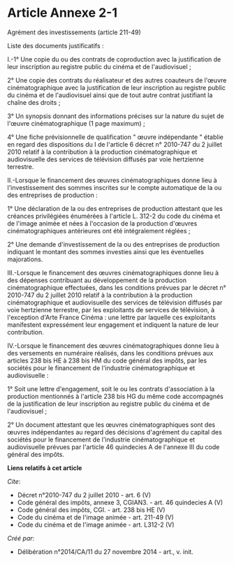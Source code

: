 # Article Annexe 2-1

Agrément des investissements (article 211-49) 

Liste des documents justificatifs : 

I.-1° Une copie du ou des contrats de coproduction avec la justification de leur inscription au registre public du cinéma et
de l'audiovisuel ; 

2° Une copie des contrats du réalisateur et des autres coauteurs de l'œuvre cinématographique avec la justification de leur
inscription au registre public du cinéma et de l'audiovisuel ainsi que de tout autre contrat justifiant la chaîne des
droits ; 

3° Un synopsis donnant des informations précises sur la nature du sujet de l'œuvre cinématographique (1 page maximum) ; 

4° Une fiche prévisionnelle de qualification " œuvre indépendante " établie en regard des dispositions du I de l'article 6
décret n° 2010-747 du 2 juillet 2010 relatif à la contribution à la production cinématographique et audiovisuelle des
services de télévision diffusés par voie hertzienne terrestre. 

II.-Lorsque le financement des œuvres cinématographiques donne lieu à l'investissement des sommes inscrites sur le compte
automatique de la ou des entreprises de production : 

1° Une déclaration de la ou des entreprises de production attestant que les créances privilégiées énumérées à l'article L.
312-2 du code du cinéma et de l'image animée et nées à l'occasion de la production d'œuvres cinématographiques antérieures
ont été intégralement réglées ; 

2° Une demande d'investissement de la ou des entreprises de production indiquant le montant des sommes investies ainsi que
les éventuelles majorations. 

III.-Lorsque le financement des œuvres cinématographiques donne lieu à des dépenses contribuant au développement de la
production cinématographique effectuées, dans les conditions prévues par le décret n° 2010-747 du 2 juillet 2010 relatif à la
contribution à la production cinématographique et audiovisuelle des services de télévision diffusés par voie hertzienne
terrestre, par les exploitants de services de télévision, à l'exception d'Arte France Cinéma : une lettre par laquelle ces
exploitants manifestent expressément leur engagement et indiquent la nature de leur contribution. 

IV.-Lorsque le financement des œuvres cinématographiques donne lieu à des versements en numéraire réalisés, dans les
conditions prévues aux articles 238 bis HE à 238 bis HM du code général des impôts, par les sociétés pour le financement de
l'industrie cinématographique et audiovisuelle : 

1° Soit une lettre d'engagement, soit le ou les contrats d'association à la production mentionnés à l'article 238 bis HG du
même code accompagnés de la justification de leur inscription au registre public du cinéma et de l'audiovisuel ; 

2° Un document attestant que les œuvres cinématographiques sont des œuvres indépendantes au regard des décisions d'agrément
du capital des sociétés pour le financement de l'industrie cinématographique et audiovisuelle prévues par l'article 46
quindecies A de l'annexe III du code général des impôts.

**Liens relatifs à cet article**

_Cite_:

  - Décret n°2010-747 du 2 juillet 2010 - art. 6 (V)
  - Code général des impôts, annexe 3, CGIAN3. - art. 46 quindecies A (V)
  - Code général des impôts, CGI. - art. 238 bis HE (V)
  - Code du cinéma et de l'image animée - art. 211-49 (V)
  - Code du cinéma et de l'image animée - art. L312-2 (V)

_Créé par_:

  - Délibération n°2014/CA/11 du 27 novembre 2014 - art., v. init.
